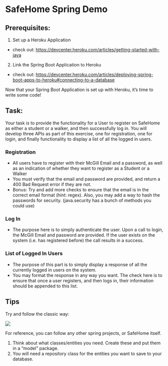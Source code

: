 # SafeHome Spring Demo

## Prerequisites:

1.  Set up a Heroku Application  
 - check out: https://devcenter.heroku.com/articles/getting-started-with-java

2.  Link the Spring Boot Application to Heroku
 - check out: https://devcenter.heroku.com/articles/deploying-spring-boot-apps-to-heroku#connecting-to-a-database
   
Now that your Spring Boot Application is set up with Heroku, it’s time to write some code!

## Task: 
Your task is to provide the functionality for a User to register on SafeHome as either a student or a walker, and then successfully log in. You will develop three APIs as part of this exercise, one for registration, one for login, and finally functionality to display a list of all the logged in users.

  

###  Registration
    
 - All users have to register with their McGill Email and a password, as
   well as an indication of whether they want to register as a Student
   or a Walker
 - You must verify that the email and password are provided, and return
   a 400 Bad Request error if they are not.
 - Bonus: Try and add more checks to ensure that the email is in the
   correct email format (hint: regex). Also, you may add a way to hash
   the passwords for security. (java.security has a bunch of methods you
   could use)

    
### Log In
    

 - The purpose here is to simply authenticate the user. Upon a call to
   login, the McGill Email and password are provided. If the user exists
   on the system (i.e. has registered before) the call results in a
   success.

    

### List of Logged In Users
    

 - The purpose of this part is to simply display a response of all the
   currently logged in users on the system.
 - You may format the response in any way you want. The check here is to
   ensure that once a user registers, and then logs in, their
   information should be appended to this list.
   
## Tips

Try and follow the classic way:

![](https://lh6.googleusercontent.com/W9g0ca8dytVP6T-_vKQGRCvuaemMqRlvtK9e2ovDgfxaoupbNEttTh1oo0DeiLeCDuwjZhd6RKhTJAgnbCDlSDW_WWAKPbSatEiv4_c3yE9bA2MqpeenDj4DNdEmYnbndOxBoJQU)

For reference, you can follow any other spring projects, or SafeHome itself.

1.  Think about what classes/entities you need. Create these and put them in a “model” package.
2.  You will need a repository class for the entities you want to save to your database.
